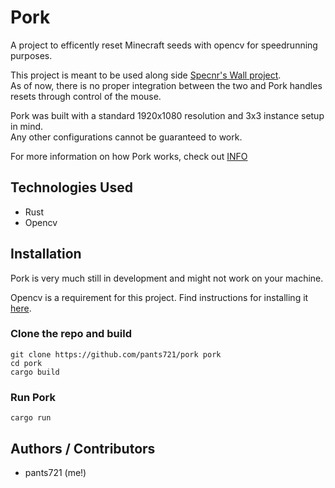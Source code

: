 # Pork

A project to efficently reset Minecraft seeds with opencv for speedrunning purposes.

This project is meant to be used along side [Specnr's Wall project](https://github.com/Specnr/MultiResetWall).\
As of now, there is no proper integration between the two and Pork handles resets through control of the mouse.

Pork was built with a standard 1920x1080 resolution and 3x3 instance setup in mind.\
Any other configurations cannot be guaranteed to work.

For more information on how Pork works, check out [INFO](INFO.md)

## Technologies Used

- Rust
- Opencv

## Installation

Pork is very much still in development and might not work on your machine.

Opencv is a requirement for this project. Find instructions for installing it [here](https://docs.opencv.org/4.x/df/d65/tutorial_table_of_content_introduction.html).

### Clone the repo and build

```shell
git clone https://github.com/pants721/pork pork
cd pork
cargo build
```

### Run Pork

```shell
cargo run
```

## Authors / Contributors

- pants721 (me!)
